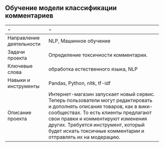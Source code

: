 ## Обучение модели классификации комментариев
| - | - |
| :-------------------- | :-------------------- |
| Направление деятельности | NLP, Машинное обучение |
| Задачи проекта |Определение токсичности комментарии. |
| Ключевые слова | обработка естественного языка, NLP |
| Навыки и инструменты | Pandas, Python, nltk, tf-idf |
| Описание проекта | Интернет-магазин запускает новый сервис. Теперь пользователи могут редактировать и дополнять описания товаров, как в вики-сообществах. То есть клиенты предлагают свои правки и комментируют изменения других. Требуется инструмент, который будет искать токсичные комментарии и отправлять их на модерацию. |

